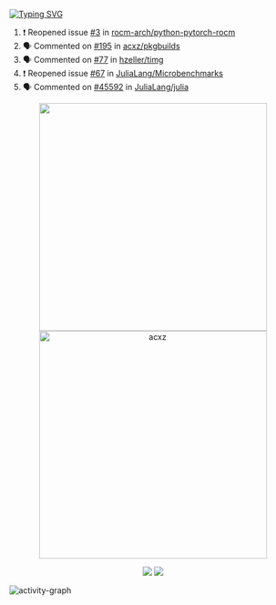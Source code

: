 [![Typing SVG](https://readme-typing-svg.herokuapp.com?size=16&color=AFFFA3&multiline=true&height=75&lines=contributing+to+robotics%2Faerospace%2Fml%2Fgpu+software;packaging+it+for+archlinux;ricer)](https://git.io/typing-svg)

<!--START_SECTION:activity-->
1. ❗️ Reopened issue [#3](https://github.com/rocm-arch/python-pytorch-rocm/issues/3) in [rocm-arch/python-pytorch-rocm](https://github.com/rocm-arch/python-pytorch-rocm)
2. 🗣 Commented on [#195](https://github.com/acxz/pkgbuilds/issues/195) in [acxz/pkgbuilds](https://github.com/acxz/pkgbuilds)
3. 🗣 Commented on [#77](https://github.com/hzeller/timg/issues/77) in [hzeller/timg](https://github.com/hzeller/timg)
4. ❗️ Reopened issue [#67](https://github.com/JuliaLang/Microbenchmarks/issues/67) in [JuliaLang/Microbenchmarks](https://github.com/JuliaLang/Microbenchmarks)
5. 🗣 Commented on [#45592](https://github.com/JuliaLang/julia/issues/45592) in [JuliaLang/julia](https://github.com/JuliaLang/julia)
<!--END_SECTION:activity-->

<p align="center">
  <img width="400em" src=https://github-readme-stats.vercel.app/api?username=acxz&include_all_commits=true&show_icons=true />
  <img width="400em" src="https://github-readme-streak-stats.herokuapp.com/?user=acxz&" alt="acxz" />
</p>

<p align="center">
  <img src=https://github-readme-stats.vercel.app/api/top-langs/?username=acxz&layout=compact />
  <img src=https://github-profile-trophy.vercel.app/?username=acxz&row=2&column=4 />
</p>

![activity-graph](https://activity-graph.herokuapp.com/graph?username=acxz&theme=aqua)
